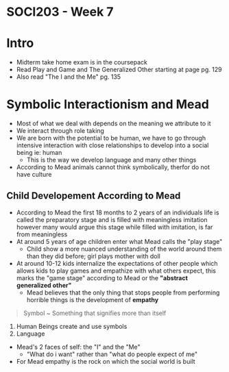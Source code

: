 # SOCI203 - Week 7

# Intro

* Midterm take home exam is in the coursepack
* Read Play and Game and The Generalized Other starting at page pg. 129
* Also read "The I and the Me" pg. 135

# Symbolic Interactionism and Mead

* Most of what we deal with depends on the meaning we attribute to it
* We interact through role taking
* We are born with the potential to be human, we have to go through intensive interaction with close relationships to develop into a social being ie: human
  - This is the way we develop language and many other things
* According to Mead animals cannot think symbolically, therfor do not have culture

## Child Developement According to Mead

* According to Mead the first 18 months to 2 years of an individuals life is called the preparatory stage and is filled with meaningless imitation however many would argue this stage while filled with imitation, is far from meaningless
* At around 5 years of age children enter what Mead calls the "play stage"
  - Child show a more nuanced understanding of the world around them than they did before; girl plays mother with doll
* At around 10-12 kids internalize the expectations of other people which allows kids to play games and empathize with what others expect, this marks the "game stage" according to Mead or the **"abstract generalized other"**
  - Mead believes that the only thing that stops people from performing horrible things is the development of **empathy**
> Symbol ~ Something that signifies more than itself

1. Human Beings create and use symbols
2. Language

* Mead's 2 faces of self: the "I" and the "Me"
  - "What do i want" rather than "what do people expect of me"
* For Mead empathy is the rock on which the social world is built
